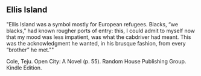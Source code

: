 ## Ellis Island
"Ellis Island was a symbol mostly for European refugees. Blacks, “we blacks,” had known rougher ports of entry: this, I could admit to myself now that my mood was less impatient, was what the cabdriver had meant. This was the acknowledgment he wanted, in his brusque fashion, from every “brother” he met.""

Cole, Teju. Open City: A Novel (p. 55). Random House Publishing Group. Kindle Edition.
